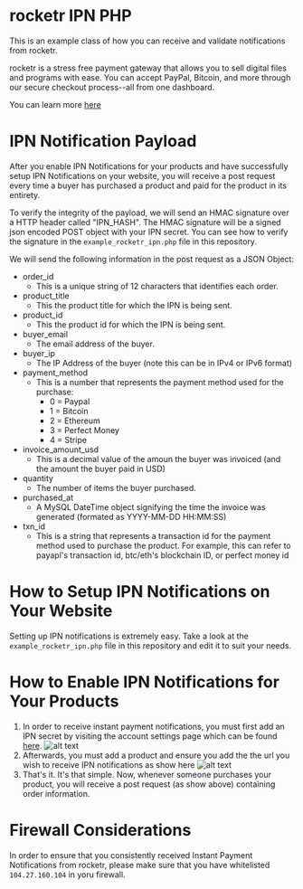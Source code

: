 # rocketr IPN  PHP
This is an example class of how you can receive and validate notifications from rocketr.

rocketr is a stress free payment gateway that allows you to sell digital files and programs with ease. You can accept PayPal, Bitcoin, and more through our secure checkout process--all from one dashboard.

You can learn more [here](http://rocketr.net)

# IPN Notification Payload
After you enable IPN Notifications for your products and have successfully setup IPN Notifications on your website, you will receive a post request every time a buyer has purchased a product and paid for the product in its entirety. 

To verify the integrity of the payload, we will send an HMAC signature over a HTTP header called "IPN_HASH". The HMAC signature will be a signed json encoded POST object with your IPN secret. You can see how to verify the signature in the `example_rocketr_ipn.php` file in this repository.

We will send the following information in the post request as a JSON Object:
 - order_id
   * This is a unique string of 12 characters that identifies each order.
 - product_title
   * This the product title for which the IPN is being sent.
 - product_id
   * This the product id for which the IPN is being sent.
 - buyer_email
   * The email address of the buyer.
 - buyer_ip
   * The IP Address of the buyer (note this can be in IPv4 or IPv6 format)
 - payment_method
   * This is a number that represents the payment method used for the purchase:
      * 0 = Paypal
      * 1 = Bitcoin
      * 2 = Ethereum
      * 3 = Perfect Money
      * 4 = Stripe 
 - invoice_amount_usd
   * This is a decimal value of the amoun the buyer was invoiced (and the amount the buyer paid in USD)
 - quantity
   * The number of items the buyer purchased.
 - purchased_at
   * A MySQL DateTime object signifying the time the invoice was generated (formated as YYYY-MM-DD HH:MM:SS)
 - txn_id
   * This is a string that represents a transaction id for the payment method used to purchase the product. For example, this can refer to payapl's transaction id, btc/eth's blockchain ID, or perfect money id


# How to Setup IPN Notifications on Your Website
Setting  up IPN notifications is extremely easy. Take a look at the `example_rocketr_ipn.php` file in this repository and edit it to suit your needs.

# How to Enable IPN Notifications for Your Products

1. In order to receive instant payment notifications, you must first add an IPN secret by visiting the account settings page which can be found [here](https://rocketr.net/seller/settings/account). 
![alt text](http://i.imgur.com/4Bh9SWD.png "Screenshot")
2. Afterwards, you must add a product and ensure you add the the url you wish to receive IPN notifications as show here
![alt text](http://i.imgur.com/xEQrmNf.png "Screenshot")
3. That's it. It's that simple. Now, whenever someone purchases your product, you will receive a post request (as show above) containing order information.
 
# Firewall Considerations
In order to ensure that you consistently received Instant Payment Notifications from rocketr, please make sure that you have whitelisted `104.27.160.104` in yoru firewall. 

